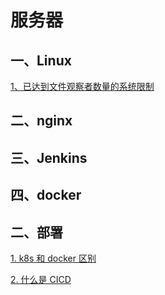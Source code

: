 # 服务器

## 一、Linux

[1、已达到文件观察者数量的系统限制](./Linux/已达到文件观察者数量的系统限制.md)

## 二、nginx

## 三、Jenkins

## 四、docker

## 二、部署

[1. k8s 和 docker 区别](./部署/k8s和docker区别.md)

[2. 什么是 CICD](./部署/什么是CICD.md)
